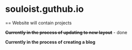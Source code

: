 # souloist.guthub.io
==
Website will contain projects

~~**Currently in the process of updating to new layout**~~ - done

**Currently in the process of creating a blog**
